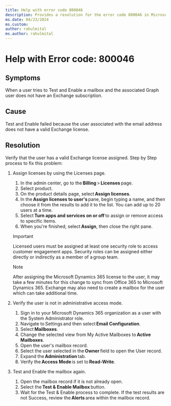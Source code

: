 ```yaml
---
title: Help with error code 800046
description: Provides a resolution for the error code 800046 in Microsoft Dataverse.
ms.date: 04/23/2024
ms.custom: 
author: rahulmital
ms.author: rahulmital
---
```

# Help with Error code: 800046

## Symptoms

When a user tries to Test and Enable a mailbox and the associated Graph user does not have an Exchange subscription.  

## Cause

Test and Enable failed because the user associated with the email address does not have a valid Exchange license.  

## Resolution

Verify that the user has a valid Exchange license assigned.  Step by Step process to fix this problem:  

1. Assign licenses by using the Licenses page. 

   1. In the admin center, go to the **Billing** > **Licenses** page. 
   2. Select product. 
   3. On the product details page, select **Assign licenses**. 
   4. In the **Assign licenses to user's** pane, begin typing a name, and then choose it from the results to add it to the list. You can add up to 20 users at a time. 
   5. Select **Turn apps and services on or off** to assign or remove access to specific items. 
   6. When you're finished, select **Assign**, then close the right pane. 

   > [!IMPORTANT]
   > Licensed users must be assigned at least one security role to access customer engagement apps. Security roles can be assigned either directly or indirectly as a member of a group team. 

   > [!NOTE]
   > After assigning the Microsoft Dynamics 365 license to the user, it may take a few minutes for this change to sync from Office 365 to Microsoft Dynamics 365. Exchange may also need to create a mailbox for the user which can take additional time. 

2. Verify the user is not in administrative access mode. 

   1. Sign in to your Microsoft Dynamics 365 organization as a user with the System Administrator role. 
   2. Navigate to Settings and then select **Email Configuration**. 
   3. Select **Mailboxes**. 
   4. Change the selected view from My Active Mailboxes to **Active Mailboxes**. 
   5. Open the user's mailbox record. 
   6. Select the user selected in the **Owner** field to open the User record. 
   7. Expand the **Administration** tab. 
   8. Verify the **Access Mode** is set to **Read-Write**.   

3. Test and Enable the mailbox again. 

   1. Open the mailbox record if it is not already open. 
   2. Select the **Test & Enable Mailbox** button. 
   3. Wait for the Test & Enable process to complete. If the test results are not Success, review the **Alerts** area within the mailbox record. 
